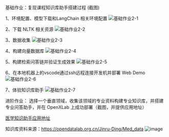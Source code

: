基础作业：复现课程知识库助手搭建过程 (截图)

1、环境配置、模型下载和LangChain 相关环境配置
![基础作业2-1](https://github.com/xiaomile/InternLM-homework/assets/14927720/b2ca215d-7cfb-46f7-b6b7-237fe148ffb9)

2、下载 NLTK 相关资源
![基础作业2-2](https://github.com/xiaomile/InternLM-homework/assets/14927720/0b0405f2-8e2d-452a-8822-00b9e044e2d7)

3、数据收集
![基础作业2-3](https://github.com/xiaomile/InternLM-homework/assets/14927720/14d87315-e171-495d-b04c-948dc5efb741)

4、构建向量数据库
![基础作业2-4](https://github.com/xiaomile/InternLM-homework/assets/14927720/fac7cbd1-ff13-485f-b63f-0a8cc4a01060)

5、构建检索问答链并验证生成效果
![基础作业2-5](https://github.com/xiaomile/InternLM-homework/assets/14927720/f92e236c-7335-45e1-9c63-038d68456bbc)

6、在本地机器上的vscode通过ssh远程连接开发机并部署 Web Demo
![基础作业2-6](https://github.com/xiaomile/InternLM-homework/assets/14927720/689380f3-de8e-4bf9-bccd-7f4a817e4e2f)

7、体验知识库助手
![基础作业2-7](https://github.com/xiaomile/InternLM-homework/assets/14927720/6bcdd760-3965-4475-a02c-d6b5bc4ce7dd)

进阶作业：
选择一个垂直领域，收集该领域的专业资料构建专业知识库，并搭建专业问答助手，并在 OpenXLab 上成功部署（截图，并提供应用地址）

[医学知识助手应用地址](https://openxlab.org.cn/apps/detail/xiaomile/medKnowledgeAssitant)

知识库资料来源：https://opendatalab.org.cn/Jinru-Ding/Med_data
![image](https://github.com/xiaomile/InternLM-homework/assets/14927720/b105c6fe-ad1b-47aa-afb3-c0b290654cbc)
